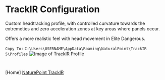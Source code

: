 # TrackIR Configuration #

Custom headtracking profile, with controlled curvature towards the extremeties and zero acceleration zones at key areas where panels occur.

Offers a more realistic feel with head movement in Elite Dangerous.

`Copy To:` `C:\Users\USERNAME\AppData\Roaming\NaturalPoint\TrackIR 5\Profiles`
![Image of TrackIR Profile](https://github.com/Aussiedroid/AD-ED-EnhancedWarthogScript/blob/beta/Maps/TrackIR-ED-Settings.jpg)

` `

[Home] [NaturePoint TrackIR](https://naturalpoint.com/trackir/ "TrackIR")

